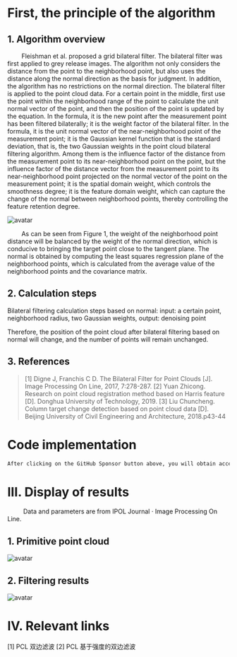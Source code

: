 #  First, the principle of the algorithm 

##  1. Algorithm overview 

    Fleishman et al. proposed a grid bilateral filter. The bilateral filter was first applied to grey release images. The algorithm not only considers the distance from the point to the neighborhood point, but also uses the distance along the normal direction as the basis for judgment. In addition, the algorithm has no restrictions on the normal direction. The bilateral filter is applied to the point cloud data. For a certain point in the middle, first use the point within the neighborhood range of the point to calculate the unit normal vector of the point, and then the position of the point is updated by the equation. In the formula, it is the new point after the measurement point has been filtered bilaterally; it is the weight factor of the bilateral filter. In the formula, it is the unit normal vector of the near-neighborhood point of the measurement point; it is the Gaussian kernel function that is the standard deviation, that is, the two Gaussian weights in the point cloud bilateral filtering algorithm. Among them is the influence factor of the distance from the measurement point to its near-neighborhood point on the point, but the influence factor of the distance vector from the measurement point to its near-neighborhood point projected on the normal vector of the point on the measurement point; it is the spatial domain weight, which controls the smoothness degree; it is the feature domain weight, which can capture the change of the normal between neighborhood points, thereby controlling the feature retention degree. 

 ![avatar]( 20210613083258295.png) 

    As can be seen from Figure 1, the weight of the neighborhood point distance will be balanced by the weight of the normal direction, which is conducive to bringing the target point close to the tangent plane. The normal is obtained by computing the least squares regression plane of the neighborhood points, which is calculated from the average value of the neighborhood points and the covariance matrix.  

##  2. Calculation steps 

 Bilateral filtering calculation steps based on normal: input: a certain point, neighborhood radius, two Gaussian weights, output: denoising point 

 Therefore, the position of the point cloud after bilateral filtering based on normal will change, and the number of points will remain unchanged. 

##  3. References 

>  [1] Digne J, Franchis C D. The Bilateral Filter for Point Clouds [J]. Image Processing On Line, 2017, 7:278-287. [2] Yuan Zhicong. Research on point cloud registration method based on Harris feature [D]. Donghua University of Technology, 2019. [3] Liu Chuncheng. Column target change detection based on point cloud data [D]. Beijing University of Civil Engineering and Architecture, 2018.p43-44 

#  Code implementation 

  ```python  
After clicking on the GitHub Sponsor button above, you will obtain access permissions to my private code repository ( https://github.com/slowlon/my_code_bar ) to view this blog code. By searching the code number of this blog, you can find the code you need, code number is: 202402030957447841
  ```  
#  III. Display of results 

     Data and parameters are from IPOL Journal · Image Processing On Line. 

##  1. Primitive point cloud 

 ![avatar]( 96c5ee93f9914a959768612a061c4335.png) 

##  2. Filtering results 

 ![avatar]( b5e49739bc154c9383d666a63c93e880.png) 

#  IV. Relevant links 

 [1] PCL 双边滤波 [2] PCL 基于强度的双边滤波 

